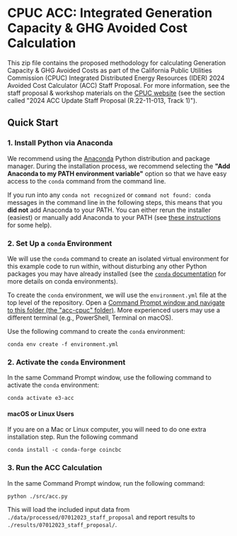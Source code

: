 # CPUC ACC: Integrated Generation Capacity & GHG Avoided Cost Calculation

This zip file contains the proposed methodology for calculating Generation Capacity & GHG Avoided Costs as part of 
the California Public Utilities Commission (CPUC) Integrated Distributed Energy Resources (IDER) 2024 
Avoided Cost Calculator (ACC) Staff Proposal. For more information, see the staff proposal & workshop materials on the 
[CPUC website](https://www.cpuc.ca.gov/industries-and-topics/electrical-energy/demand-side-management/energy-efficiency/idsm) 
(see the section called "2024 ACC Update Staff Proposal (R.22-11-013, Track 1)").

## Quick Start

### 1. Install Python via Anaconda 

We recommend using the [Anaconda](https://www.anaconda.com/download#downloads) Python distribution and package manager. 
During the installation process, we recommend selecting the **"Add Anaconda to my PATH environment variable"** option
so that we have easy access to the `conda` command from the command line.

If you run into any `conda not recognized` or `command not found: conda` messages in the command line in the following steps,
this means that you **did not** add Anaconda to your PATH. You can either rerun the installer (easiest) or manually
add Anaconda to your PATH (see [these instructions](https://www.geeksforgeeks.org/how-to-setup-anaconda-path-to-environment-variable/) for some help).

### 2. Set Up a `conda` Environment 

We will use the `conda` command to create an isolated virtual environment for this example code to run within, without 
disturbing any other Python packages you may have already installed (see the [`conda` documentation](https://docs.conda.io/projects/conda/en/latest/user-guide/tasks/manage-environments.html) for more details on conda environments).

To create the `conda` environment, we will use the `environment.yml` file at the top level of the repository. 
Open a [Command Prompt window and navigate to this folder (the "acc-cpuc" folder)](https://www.wikihow.com/Open-a-Folder-in-Cmd). More experienced users may use a different terminal (e.g., PowerShell, Terminal on macOS).

Use the following command to create the `conda` environment:

```
conda env create -f environment.yml
```

### 2. Activate the `conda` Environment

In the same Command Prompt window, use the following command to activate the `conda` environment:

```
conda activate e3-acc
```

#### macOS or Linux Users

If you are on a Mac or Linux computer, you will need to do one extra installation step. Run the following command
```commandline
conda install -c conda-forge coincbc
```

### 3. Run the ACC Calculation

In the same Command Prompt window, run the following command:
```commandline
python ./src/acc.py
```

This will load the included input data from `./data/processed/07012023_staff_proposal` and report results to 
`./results/07012023_staff_proposal/`.